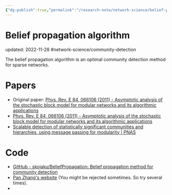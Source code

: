 ```yaml
---
{"dg-publish":true,"permalink":"/research-note/network-science/belief-propagation-algorithm/","dgPassFrontmatter":true}
---
```



# Belief propagation algorithm
updated: 2022-11-28
#network-science/community-detection

The belief propagation algorithm is an optimal community detection method for sparse networks. 


# Papers
- Original paper: [Phys. Rev. E 84, 066106 (2011) - Asymptotic analysis of the stochastic block model for modular networks and its algorithmic applications](https://journals.aps.org/pre/abstract/10.1103/PhysRevE.84.066106) 
- [Phys. Rev. E 84, 066106 (2011) - Asymptotic analysis of the stochastic block model for modular networks and its algorithmic applications](https://journals.aps.org/pre/abstract/10.1103/PhysRevE.84.066106)
- [Scalable detection of statistically significant communities and hierarchies, using message passing for modularity | PNAS](https://www.pnas.org/doi/10.1073/pnas.1409770111)

# Code
- [GitHub - skojaku/BeliefPropagation: Belief propagation method for community detection](https://github.com/skojaku/BeliefPropagation)
- [Pan Zhang's website](http://home.itp.ac.cn/~panzhang/) (You might be rejected sometimes. So try several times).
- 